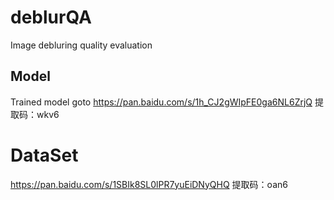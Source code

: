 # deblurQA
Image debluring quality evaluation
## Model
Trained model goto https://pan.baidu.com/s/1h_CJ2gWIpFE0ga6NL6ZrjQ 
提取码：wkv6 

# DataSet
https://pan.baidu.com/s/1SBIk8SL0lPR7yuEiDNyQHQ 
提取码：oan6 
